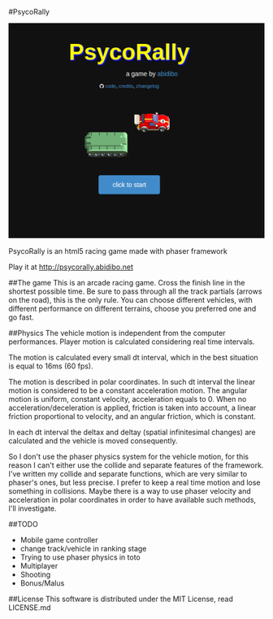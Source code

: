 #PsycoRally

![Screenshot](http://github.com/abidibo/psycorally/raw/master/psycorally.png)

PsycoRally is an html5 racing game made with phaser framework

Play it at http://psycorally.abidibo.net

##The game
This is an arcade racing game. Cross the finish line in the shortest possible time. Be sure to pass through all the track partials (arrows on the road), this is the only rule.
You can choose different vehicles, with different performance on different terrains, choose you preferred one and go fast.

##Physics
The vehicle motion is independent from the computer performances. Player motion is calculated considering real time intervals.

The motion is calculated every small dt interval, which in the best situation is equal to 16ms (60 fps).

The motion is described in polar coordinates. In such dt interval the linear motion is considered to be a constant acceleration motion.
The angular motion is uniform, constant velocity, acceleration equals to 0.
When no acceleration/deceleration is applied,  friction is taken into account, a linear friction proportional to velocity, and an angular friction,
which is constant.

In each dt interval the deltax and deltay (spatial infinitesimal changes) are calculated and the vehicle is moved consequently.

So I don't use the phaser physics system for the vehicle motion, for this reason I can't either use the collide and separate features of the framework.
I've written my collide and separate functions, which are very similar to phaser's ones, but less precise.
I prefer to keep a real time motion and lose something in collisions.
Maybe there is a way to use phaser velocity and acceleration in polar coordinates in order to have available such methods, I'll investigate.

##TODO
- Mobile game controller
- change track/vehicle in ranking stage
- Trying to use phaser physics in toto
- Multiplayer
- Shooting
- Bonus/Malus

##License
This software is distributed under the MIT License, read LICENSE.md
